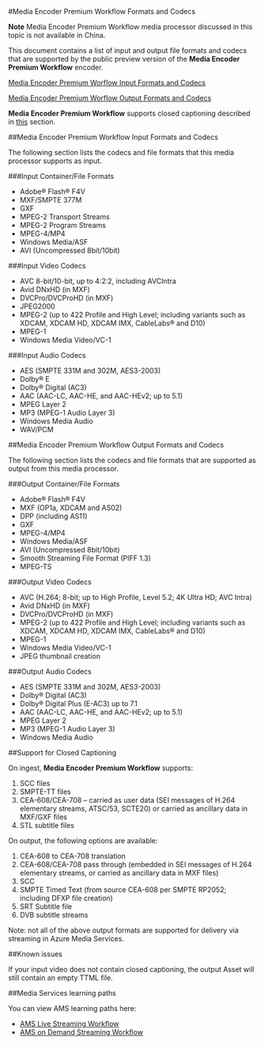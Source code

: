 <properties 
	pageTitle="Media Encoder Premium Workflow Formats and Codecs" 
	description="This topic gives an overview of Media Encoder Premium Workflow Formats formats and codecs" 
	services="media-services" 
	documentationCenter="" 
	authors="juliako,anilmur" 
	manager="dwrede" 
	editor=""/>

<tags 
	ms.service="media-services" 
	ms.workload="media" 
	ms.tgt_pltfrm="na" 
	ms.devlang="na" 
	ms.topic="article" 
	ms.date="10/15/2015"  
	ms.author="juliako"/>

#Media Encoder Premium Workflow Formats and Codecs


**Note** Media Encoder Premium Workflow media processor discussed in this topic is not available in China. 

This document contains a list of input and output file formats and codecs that are supported by the public preview version of the **Media Encoder Premium Workflow** encoder.

[Media Encoder Premium Worflow Input Formats and Codecs](#input_formats)

[Media Encoder Premium Worflow Output Formats and Codecs](#output_formats)

**Media Encoder Premium Workflow** supports closed captioning described in [this](#closed_captioning) section. 


##<a id="input_formats"></a>Media Encoder Premium Workflow Input Formats and Codecs

The following section lists the codecs and file formats that this media processor supports as input.

###Input Container/File Formats

- Adobe® Flash® F4V
- MXF/SMPTE 377M
- GXF
- MPEG-2 Transport Streams
- MPEG-2 Program Streams
- MPEG-4/MP4
- Windows Media/ASF
- AVI (Uncompressed 8bit/10bit)

###Input Video Codecs

- AVC 8-bit/10-bit, up to 4:2:2, including AVCIntra
- Avid DNxHD (in MXF)
- DVCPro/DVCProHD (in MXF)
- JPEG2000
- MPEG-2 (up to 422 Profile and High Level; including variants such as XDCAM, XDCAM HD, XDCAM IMX, CableLabs® and D10)
- MPEG-1
- Windows Media Video/VC-1

###Input Audio Codecs

- AES (SMPTE 331M and 302M, AES3-2003)
- Dolby® E
- Dolby® Digital (AC3)
- AAC (AAC-LC, AAC-HE, and AAC-HEv2; up to 5.1)
- MPEG Layer 2
- MP3 (MPEG-1 Audio Layer 3)
- Windows Media Audio
- WAV/PCM
 
##<a id="output_format"></a>Media Encoder Premium Workflow Output Formats and Codecs

The following section lists the codecs and file formats that are supported as output from this media processor.

###Output Container/File Formats

- Adobe® Flash® F4V
- MXF (OP1a, XDCAM and AS02)
- DPP (including AS11)
- GXF
- MPEG-4/MP4
- Windows Media/ASF
- AVI (Uncompressed 8bit/10bit)
- Smooth Streaming File Format (PIFF 1.3)
- MPEG-TS 


###Output Video Codecs

- AVC (H.264; 8-bit; up to High Profile, Level 5.2; 4K Ultra HD; AVC Intra)
- Avid DNxHD (in MXF)
- DVCPro/DVCProHD (in MXF)
- MPEG-2 (up to 422 Profile and High Level; including variants such as XDCAM, XDCAM HD, XDCAM IMX, CableLabs® and D10)
- MPEG-1
- Windows Media Video/VC-1
- JPEG thumbnail creation

###Output Audio Codecs

- AES (SMPTE 331M and 302M, AES3-2003)
- Dolby® Digital (AC3)
- Dolby® Digital Plus (E-AC3) up to 7.1
- AAC (AAC-LC, AAC-HE, and AAC-HEv2; up to 5.1)
- MPEG Layer 2
- MP3 (MPEG-1 Audio Layer 3)
- Windows Media Audio

##<a id="closed_captioning"></a>Support for Closed Captioning

On ingest, **Media Encoder Premium Workflow** supports:

1. SCC files
1. SMPTE-TT files
1. CEA-608/CEA-708 – carried as user data (SEI messages of H.264 elementary streams, ATSC/53, SCTE20) or carried as ancillary data in MXF/GXF files
1. STL subtitle files

On output, the following options are available:

1. CEA-608 to CEA-708 translation
1. CEA-608/CEA-708 pass through (embedded in SEI messages of H.264 elementary streams, or carried as ancillary data in MXF files)
1. SCC
1. SMPTE Timed Text (from source CEA-608 per SMPTE RP2052; including DFXP file creation)
1. SRT Subtitle file
1. DVB subtitle streams

Note: not all of the above output formats are supported for delivery via streaming in Azure Media Services.

##Known issues

If your input video does not contain closed captioning, the output Asset will still contain an empty TTML file. 


##Media Services learning paths

You can view AMS learning paths here:

- [AMS Live Streaming Workflow](http://azure.microsoft.com/documentation/learning-paths/media-services-streaming-live/)
- [AMS on Demand Streaming Workflow](http://azure.microsoft.com/documentation/learning-paths/media-services-streaming-on-demand/)

